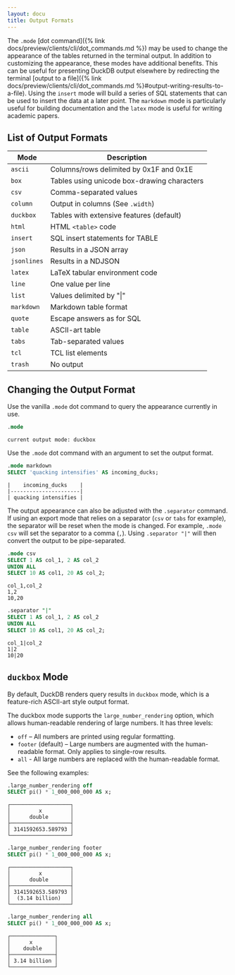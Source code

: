 ```yaml
---
layout: docu
title: Output Formats
---
```


The `.mode` [dot command]({% link docs/preview/clients/cli/dot_commands.md %}) may be used to change the appearance of the tables returned in the terminal output. In addition to customizing the appearance, these modes have additional benefits. This can be useful for presenting DuckDB output elsewhere by redirecting the terminal [output to a file]({% link docs/preview/clients/cli/dot_commands.md %}#output-writing-results-to-a-file). Using the `insert` mode will build a series of SQL statements that can be used to insert the data at a later point.
The `markdown` mode is particularly useful for building documentation and the `latex` mode is useful for writing academic papers.

## List of Output Formats

|     Mode     |                 Description                 |
|--------------|---------------------------------------------|
| `ascii`      | Columns/rows delimited by 0x1F and 0x1E     |
| `box`        | Tables using unicode box-drawing characters |
| `csv`        | Comma-separated values                      |
| `column`     | Output in columns (See `.width`)            |
| `duckbox`    | Tables with extensive features (default)    |
| `html`       | HTML `<table>` code                         |
| `insert`     | SQL insert statements for TABLE             |
| `json`       | Results in a JSON array                     |
| `jsonlines`  | Results in a NDJSON                         |
| `latex`      | LaTeX tabular environment code              |
| `line`       | One value per line                          |
| `list`       | Values delimited by "\|"                    |
| `markdown`   | Markdown table format                       |
| `quote`      | Escape answers as for SQL                   |
| `table`      | ASCII-art table                             |
| `tabs`       | Tab-separated values                        |
| `tcl`        | TCL list elements                           |
| `trash`      | No output                                   |

## Changing the Output Format

Use the vanilla `.mode` dot command to query the appearance currently in use.

```sql
.mode
```

```text
current output mode: duckbox
```

Use the `.mode` dot command with an argument to set the output format.

```sql
.mode markdown
SELECT 'quacking intensifies' AS incoming_ducks;
```

```text
|    incoming_ducks    |
|----------------------|
| quacking intensifies |
```

The output appearance can also be adjusted with the `.separator` command. If using an export mode that relies on a separator (`csv` or `tabs` for example), the separator will be reset when the mode is changed. For example, `.mode csv` will set the separator to a comma (`,`). Using `.separator "|"` will then convert the output to be pipe-separated.

```sql
.mode csv
SELECT 1 AS col_1, 2 AS col_2
UNION ALL
SELECT 10 AS col1, 20 AS col_2;
```

```csv
col_1,col_2
1,2
10,20
```

```sql
.separator "|"
SELECT 1 AS col_1, 2 AS col_2
UNION ALL
SELECT 10 AS col1, 20 AS col_2;
```

```csv
col_1|col_2
1|2
10|20
```

## `duckbox` Mode

By default, DuckDB renders query results in `duckbox` mode, which is a feature-rich ASCII-art style output format.

The duckbox mode supports the `large_number_rendering` option, which allows human-readable rendering of large numbers. It has three levels:

* `off` – All numbers are printed using regular formatting.
* `footer` (default) – Large numbers are augmented with the human-readable format. Only applies to single-row results.
* `all` - All large numbers are replaced with the human-readable format.

See the following examples:

```sql
.large_number_rendering off
SELECT pi() * 1_000_000_000 AS x;
```

```text
┌───────────────────┐
│         x         │
│      double       │
├───────────────────┤
│ 3141592653.589793 │
└───────────────────┘
```

```sql
.large_number_rendering footer
SELECT pi() * 1_000_000_000 AS x;
```

```text
┌───────────────────┐
│         x         │
│      double       │
├───────────────────┤
│ 3141592653.589793 │
│  (3.14 billion)   │
└───────────────────┘
```

```sql
.large_number_rendering all
SELECT pi() * 1_000_000_000 AS x;
```

```text
┌──────────────┐
│      x       │
│    double    │
├──────────────┤
│ 3.14 billion │
└──────────────┘
```
